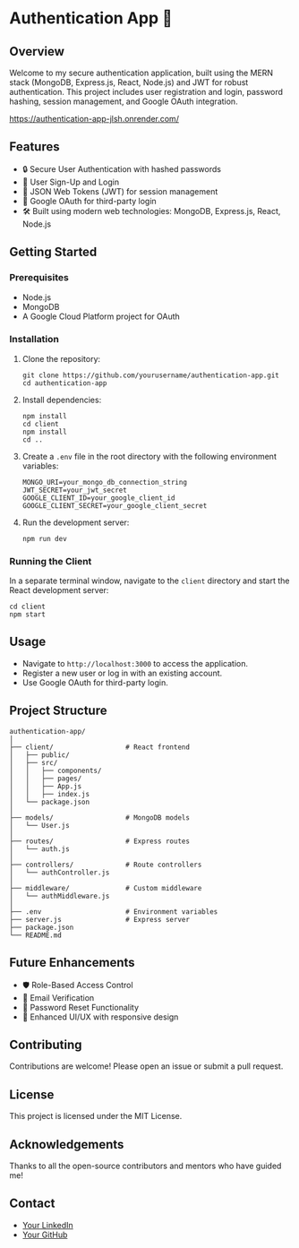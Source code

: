 <!DOCTYPE html>
<html lang="en">
<head>
    <meta charset="UTF-8">
    <meta name="viewport" content="width=device-width, initial-scale=1.0">
    <title>Authentication App README</title>
</head>
<body>

<h1>Authentication App 🚀</h1>

<h2>Overview</h2>
<p>Welcome to my secure authentication application, built using the MERN stack (MongoDB, Express.js, React, Node.js) and JWT for robust authentication. This project includes user registration and login, password hashing, session management, and Google OAuth integration.</p>
<a href="https://authentication-app-jlsh.onrender.com/">https://authentication-app-jlsh.onrender.com/</a>
<h2>Features</h2>
<ul>
    <li>🔒 Secure User Authentication with hashed passwords</li>
    <li>📧 User Sign-Up and Login</li>
    <li>🔑 JSON Web Tokens (JWT) for session management</li>
    <li>👤 Google OAuth for third-party login</li>
    <li>🛠️ Built using modern web technologies: MongoDB, Express.js, React, Node.js</li>
</ul>

<h2>Getting Started</h2>

<h3>Prerequisites</h3>
<ul>
    <li>Node.js</li>
    <li>MongoDB</li>
    <li>A Google Cloud Platform project for OAuth</li>
</ul>

<h3>Installation</h3>
<ol>
    <li>Clone the repository:
        <pre><code>git clone https://github.com/yourusername/authentication-app.git
cd authentication-app</code></pre>
    </li>
    <li>Install dependencies:
        <pre><code>npm install
cd client
npm install
cd ..</code></pre>
    </li>
    <li>Create a <code>.env</code> file in the root directory with the following environment variables:
        <pre><code>MONGO_URI=your_mongo_db_connection_string
JWT_SECRET=your_jwt_secret
GOOGLE_CLIENT_ID=your_google_client_id
GOOGLE_CLIENT_SECRET=your_google_client_secret</code></pre>
    </li>
    <li>Run the development server:
        <pre><code>npm run dev</code></pre>
    </li>
</ol>

<h3>Running the Client</h3>
<p>In a separate terminal window, navigate to the <code>client</code> directory and start the React development server:</p>
<pre><code>cd client
npm start</code></pre>

<h2>Usage</h2>
<ul>
    <li>Navigate to <code>http://localhost:3000</code> to access the application.</li>
    <li>Register a new user or log in with an existing account.</li>
    <li>Use Google OAuth for third-party login.</li>
</ul>

<h2>Project Structure</h2>
<pre><code>authentication-app/
│
├── client/                  # React frontend
│   ├── public/
│   ├── src/
│   │   ├── components/
│   │   ├── pages/
│   │   ├── App.js
│   │   ├── index.js
│   └── package.json
│
├── models/                  # MongoDB models
│   └── User.js
│
├── routes/                  # Express routes
│   └── auth.js
│
├── controllers/             # Route controllers
│   └── authController.js
│
├── middleware/              # Custom middleware
│   └── authMiddleware.js
│
├── .env                     # Environment variables
├── server.js                # Express server
├── package.json
└── README.md</code></pre>

<h2>Future Enhancements</h2>
<ul>
    <li>🛡️ Role-Based Access Control</li>
    <li>📧 Email Verification</li>
    <li>🔄 Password Reset Functionality</li>
    <li>🎨 Enhanced UI/UX with responsive design</li>
</ul>

<h2>Contributing</h2>
<p>Contributions are welcome! Please open an issue or submit a pull request.</p>

<h2>License</h2>
<p>This project is licensed under the MIT License.</p>

<h2>Acknowledgements</h2>
<p>Thanks to all the open-source contributors and mentors who have guided me!</p>

<h2>Contact</h2>
<ul>
    <li><a href="https://www.linkedin.com/in/yourprofile/">Your LinkedIn</a></li>
    <li><a href="https://github.com/yourusername">Your GitHub</a></li>
</ul>

</body>
</html>
